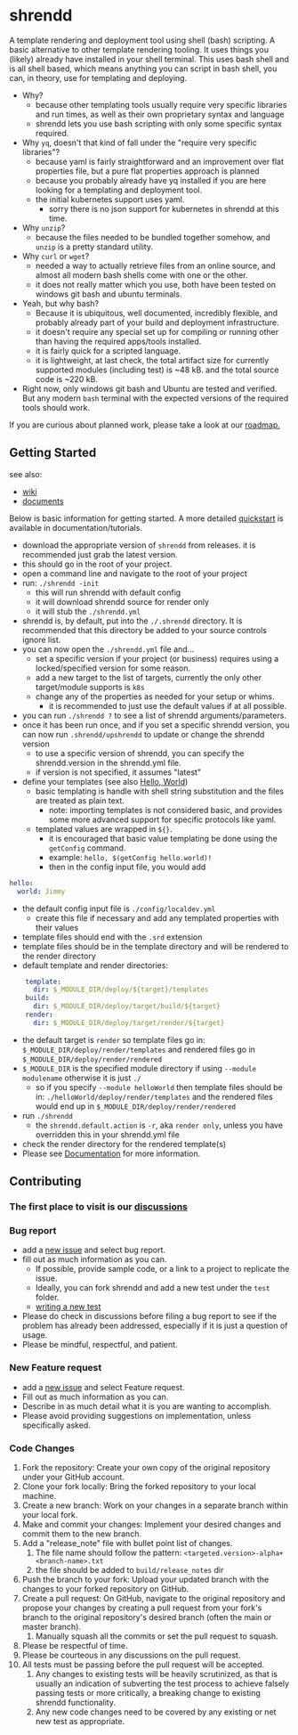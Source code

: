 # shrendd
A template rendering and deployment tool using shell (bash) scripting.
A basic alternative to other template rendering tooling. It uses things you (likely) already have installed in your shell terminal.
This uses bash shell and is all shell based, which means anything you can script in bash shell, you can, in theory, use for templating and deploying.

* Why?
  * because other templating tools usually require very specific libraries and run times, as well as their own proprietary syntax and language
  * shrendd lets you use bash scripting with only some specific syntax required.
* Why `yq`, doesn't that kind of fall under the "require very specific libraries"?
  * because yaml is fairly straightforward and an improvement over flat properties file, but a pure flat properties approach is planned
  * because you probably already have yq installed if you are here looking for a templating and deployment tool.
  * the initial kubernetes support uses yaml.
    * sorry there is no json support for kubernetes in shrendd at this time.
* Why `unzip`?
  * because the files needed to be bundled together somehow, and `unzip` is a pretty standard utility.
* Why `curl` or `wget`?
  * needed a way to actually retrieve files from an online source, and almost all modern bash shells come with one or the other.
  * it does not really matter which you use, both have been tested on windows git bash and ubuntu terminals.
* Yeah, but why bash?
  * Because it is ubiquitous, well documented, incredibly flexible, and probably already part of your build and deployment infrastructure.
  * it doesn't require any special set up for compiling or running other than having the required apps/tools installed.
  * it is fairly quick for a scripted language.
  * it is lightweight, at last check, the total artifact size for currently supported modules (including test) is ~48 kB. and the total source code is ~220 kB.
* Right now, only windows git bash and Ubuntu are tested and verified. But any modern `bash` terminal with the expected versions of the required tools should work.

If you are curious about planned work, please take a look at our [roadmap.](https://github.com/users/gtque/projects/1/views/3)

## Getting Started
see also:
* [wiki](https://github.com/gtque/shrendd/wiki)
* [documents](https://github.com/gtque/shrendd/tree/main/documents/README.md)

Below is basic information for getting started. A more detailed [quickstart](https://github.com/gtque/shrendd/tree/main/documents/tutorials/quickstart/README.md) is available in documentation/tutorials.
* download the appropriate version of `shrendd` from releases. it is recommended just grab the latest version.
* this should go in the root of your project.
* open a command line and navigate to the root of your project
* run: `./shrendd -init`
  * this will run shrendd with default config
  * it will download shrendd source for render only
  * it will stub the `./shrendd.yml`
* shrendd is, by default, put into the `./.shrendd` directory. It is recommended that this directory be added to your source controls ignore list.
* you can now open the `./shrendd.yml` file and...
  * set a specific version if your project (or business) requires using a locked/specified version for some reason.
  * add a new target to the list of targets, currently the only other target/module supports is `k8s`
  * change any of the properties as needed for your setup or whims.
    * it is recommended to just use the default values if at all possible.
* you can run `./shrendd ?` to see a list of shrendd arguments/parameters.
* once it has been run once, and if you set a specific shrendd version, you can now run `.shrendd/upshrendd` to update or change the shrendd version
  * to use a specific version of shrendd, you can specify the shrendd.version in the shrendd.yml file.
  * if version is not specified, it assumes "latest"
* define your templates (see also [Hello, World](https://github.com/gtque/shrendd/tree/main/documents/examples/helloWorld))
  * basic templating is handle with shell string substitution and the files are treated as plain text.
    * note: importing templates is not considered basic, and provides some more advanced support for specific protocols like yaml.
  * templated values are wrapped in `${}`.
    * it is encouraged that basic value templating be done using the `getConfig` command.
    * example: `hello, $(getConfig hello.world)!`
    * then in the config input file, you would add
```yaml
hello:
  world: Jimmy
```
  * the default config input file is `./config/localdev.yml`
    * create this file if necessary and add any templated properties with their values
  * template files should end with the `.srd` extension
  * template files should be in the template directory and will be rendered to the render directory
  * default template and render directories:
```yaml
    template:
      dir: $_MODULE_DIR/deploy/${target}/templates
    build:
      dir: $_MODULE_DIR/deploy/target/build/${target}
    render:
      dir: $_MODULE_DIR/deploy/target/render/${target}
```
  * the default target is `render` so template files go in: `$_MODULE_DIR/deploy/render/templates` and rendered files go in `$_MODULE_DIR/deploy/render/rendered`
  * `$_MODULE_DIR` is the specified module directory if using `--module modulename` otherwise it is just `./`
    * so if you specify `--module helloWorld` then template files should be in: `./helloWorld/deploy/render/templates` and the rendered files would end up in `$_MODULE_DIR/deploy/render/rendered`
  * run `./shrendd`
    * the `shrendd.default.action` is `-r`, aka `render only`, unless you have overridden this in your shrendd.yml file
  * check the render directory for the rendered template(s)
* Please see [Documentation](https://github.com/gtque/shrendd/tree/main/documentation) for more information.

## Contributing
### The first place to visit is our [discussions](https://github.com/gtque/shrendd/discussions)
### Bug report
* add a [new issue](https://github.com/gtque/shrendd/issues) and select bug report.
* fill out as much information as you can. 
  * If possible, provide sample code, or a link to a project to replicate the issue.
  * Ideally, you can fork shrendd and add a new test under the `test` folder.
  * [writing a new test](https://github.com/gtque/shrendd/tree/main/test/README.md)
* Please do check in discussions before filing a bug report to see if the problem has already been addressed, especially if it is just a question of usage.
* Please be mindful, respectful, and patient.
### New Feature request
* add a [new issue](https://github.com/gtque/shrendd/issues) and select Feature request.
* Fill out as much information as you can.
* Describe in as much detail what it is you are wanting to accomplish.
* Please avoid providing suggestions on implementation, unless specifically asked.
### Code Changes
1. Fork the repository: Create your own copy of the original repository under your GitHub account.
2. Clone your fork locally: Bring the forked repository to your local machine.
3. Create a new branch: Work on your changes in a separate branch within your local fork.
4. Make and commit your changes: Implement your desired changes and commit them to the new branch.
5. Add a "release_note" file with bullet point list of changes.
   1. The file name should follow the pattern: `<targeted.version>-alpha+<branch-name>.txt`
   2. the file should be added to `build/release_notes` dir
6. Push the branch to your fork: Upload your updated branch with the changes to your forked repository on GitHub.
7. Create a pull request: On GitHub, navigate to the original repository and propose your changes by creating a pull request from your fork's branch to the original repository's desired branch (often the main or master branch).
   1. Manually squash all the commits or set the pull request to squash.
8. Please be respectful of time.
9. Please be courteous in any discussions on the pull request.
10. All tests must be passing before the pull request will be accepted.
    1. Any changes to existing tests will be heavily scrutinized, as that is usually an indication of subverting the test process to achieve falsely passing tests or more critically, a breaking change to existing shrendd functionality.
    2. Any new code changes need to be covered by any existing or net new test as appropriate.